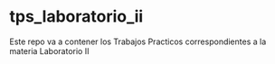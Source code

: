 # tps_laboratorio_ii
Este repo va a contener los Trabajos Practicos correspondientes a la materia Laboratorio II
